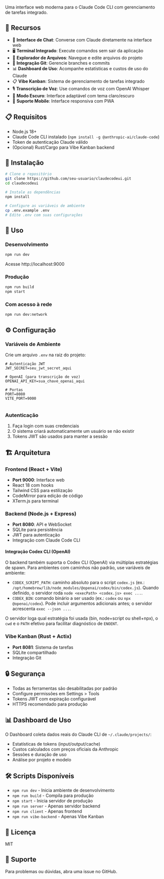 Uma interface web moderna para o Claude Code CLI com gerenciamento de tarefas integrado.

## 🚀 Recursos

- 💬 **Interface de Chat**: Converse com Claude diretamente na interface web
- 🖥️ **Terminal Integrado**: Execute comandos sem sair da aplicação
- 📁 **Explorador de Arquivos**: Navegue e edite arquivos do projeto
- 🔄 **Integração Git**: Gerencie branches e commits
- 📊 **Dashboard de Uso**: Acompanhe estatísticas e custos de uso do Claude
- 📋 **Vibe Kanban**: Sistema de gerenciamento de tarefas integrado
- 🎙️ **Transcrição de Voz**: Use comandos de voz com OpenAI Whisper
- 🌙 **Modo Escuro**: Interface adaptável com tema claro/escuro
- 📱 **Suporte Mobile**: Interface responsiva com PWA

## 📋 Requisitos

- Node.js 18+
- Claude Code CLI instalado (`npm install -g @anthropic-ai/claude-code`)
- Token de autenticação Claude válido
- (Opcional) Rust/Cargo para Vibe Kanban backend

## 🔧 Instalação

```bash
# Clone o repositório
git clone https://github.com/seu-usuario/claudecodeui.git
cd claudecodeui

# Instale as dependências
npm install

# Configure as variáveis de ambiente
cp .env.example .env
# Edite .env com suas configurações
```

## 🚀 Uso

### Desenvolvimento
```bash
npm run dev
```
Acesse http://localhost:9000

### Produção
```bash
npm run build
npm start
```

### Com acesso à rede
```bash
npm run dev:network
```

## ⚙️ Configuração

### Variáveis de Ambiente

Crie um arquivo `.env` na raiz do projeto:

```env
# Autenticação JWT
JWT_SECRET=seu_jwt_secret_aqui

# OpenAI (para transcrição de voz)
OPENAI_API_KEY=sua_chave_openai_aqui

# Portas
PORT=8080
VITE_PORT=9000
 
```

### Autenticação

1. Faça login com suas credenciais
2. O sistema criará automaticamente um usuário se não existir
3. Tokens JWT são usados para manter a sessão

## 🏗️ Arquitetura

### Frontend (React + Vite)
- **Port 9000**: Interface web
- React 18 com hooks
- Tailwind CSS para estilização
- CodeMirror para edição de código
- XTerm.js para terminal

### Backend (Node.js + Express)
- **Port 8080**: API e WebSocket
- SQLite para persistência
- JWT para autenticação
- Integração com Claude Code CLI

#### Integração Codex CLI (OpenAI)

O backend também suporta o Codex CLI (OpenAI) via múltiplas estratégias de spawn. Para ambientes com caminhos não padrão, use variáveis de ambiente:

- `CODEX_SCRIPT_PATH`: caminho absoluto para o script `codex.js` (ex.: `/opt/homebrew/lib/node_modules/@openai/codex/bin/codex.js`). Quando definido, o servidor roda `node <execPath> <codex.js> exec ...`.
- `CODEX_BIN`: comando binário a ser usado (ex.: `codex` ou `npx @openai/codex`). Pode incluir argumentos adicionais antes; o servidor acrescenta `exec --json ...`.

O servidor loga qual estratégia foi usada (bin, node+script ou shell+npx), o `cwd` e o `PATH` efetivo para facilitar diagnóstico de `ENOENT`.

### Vibe Kanban (Rust + Actix)
- **Port 8081**: Sistema de tarefas
- SQLite compartilhado
- Integração Git

## 🔒 Segurança

- Todas as ferramentas são desabilitadas por padrão
- Configure permissões em Settings > Tools
- Tokens JWT com expiração configurável
- HTTPS recomendado para produção

## 📊 Dashboard de Uso

O Dashboard coleta dados reais do Claude CLI de `~/.claude/projects/`:
- Estatísticas de tokens (input/output/cache)
- Custos calculados com preços oficiais da Anthropic
- Sessões e duração de uso
- Análise por projeto e modelo

## 🛠️ Scripts Disponíveis

- `npm run dev` - Inicia ambiente de desenvolvimento
- `npm run build` - Compila para produção
- `npm start` - Inicia servidor de produção
- `npm run server` - Apenas servidor backend
- `npm run client` - Apenas frontend
- `npm run vibe-backend` - Apenas Vibe Kanban

## 📝 Licença

MIT

## 🤝 Suporte

Para problemas ou dúvidas, abra uma issue no GitHub.
